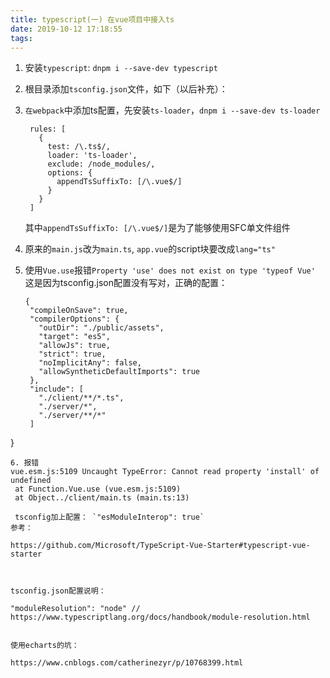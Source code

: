 ```yaml
---
title: typescript(一) 在vue项目中接入ts
date: 2019-10-12 17:18:55
tags:
---
```

1. 安装`typescript`: `dnpm i --save-dev typescript`
2. 根目录添加`tsconfig.json`文件，如下（以后补充）：
3. `在webpack`中添加ts配置，先安装`ts-loader`，`dnpm i --save-dev ts-loader`

   ```
    rules: [
      {
        test: /\.ts$/,
        loader: 'ts-loader',
        exclude: /node_modules/,
        options: {
          appendTsSuffixTo: [/\.vue$/]
        }
      }
    ]
   ```
   其中`appendTsSuffixTo: [/\.vue$/]`是为了能够使用SFC单文件组件
4. 原来的`main.js`改为`main.ts`, `app.vue`的script块要改成`lang="ts"`
5. 使用`Vue.use`报错`Property 'use' does not exist on type 'typeof Vue'`
   这是因为tsconfig.json配置没有写对，正确的配置：

   ```
   {
    "compileOnSave": true,
    "compilerOptions": {
      "outDir": "./public/assets",
      "target": "es5",
      "allowJs": true,
      "strict": true,
      "noImplicitAny": false,
      "allowSyntheticDefaultImports": true
    },
    "include": [
      "./client/**/*.ts",
      "./server/*",
      "./server/**/*"
    ]
  }
   ```
6. 报错
   vue.esm.js:5109 Uncaught TypeError: Cannot read property 'install' of undefined
    at Function.Vue.use (vue.esm.js:5109)
    at Object../client/main.ts (main.ts:13)

    tsconfig加上配置： `"esModuleInterop": true`
参考：

https://github.com/Microsoft/TypeScript-Vue-Starter#typescript-vue-starter



tsconfig.json配置说明：

"moduleResolution": "node" // https://www.typescriptlang.org/docs/handbook/module-resolution.html


使用echarts的坑：

https://www.cnblogs.com/catherinezyr/p/10768399.html
